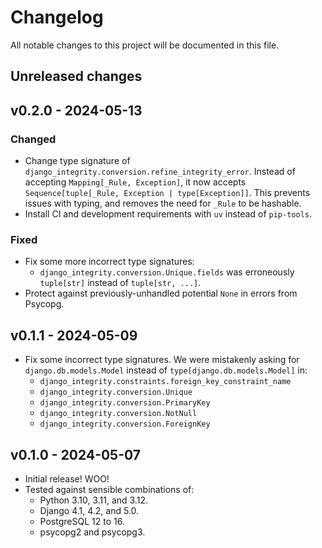 # Changelog

All notable changes to this project will be documented in this file.

## Unreleased changes

## v0.2.0 - 2024-05-13

### Changed

- Change type signature of `django_integrity.conversion.refine_integrity_error`.
  Instead of accepting `Mapping[_Rule, Exception]`, it now accepts `Sequence[tuple[_Rule, Exception | type[Exception]]`.
  This prevents issues with typing, and removes the need for `_Rule` to be hashable.
- Install CI and development requirements with `uv` instead of `pip-tools`.

### Fixed

- Fix some more incorrect type signatures:
    - `django_integrity.conversion.Unique.fields` was erroneously `tuple[str]` instead of `tuple[str, ...]`.
- Protect against previously-unhandled potential `None` in errors from Psycopg.

## v0.1.1 - 2024-05-09

- Fix some incorrect type signatures.
  We were mistakenly asking for `django.db.models.Model` instead of `type[django.db.models.Model]` in:
    - `django_integrity.constraints.foreign_key_constraint_name`
    - `django_integrity.conversion.Unique`
    - `django_integrity.conversion.PrimaryKey`
    - `django_integrity.conversion.NotNull`
    - `django_integrity.conversion.ForeignKey`

## v0.1.0 - 2024-05-07

- Initial release! WOO!
- Tested against sensible combinations of:
    - Python 3.10, 3.11, and 3.12.
    - Django 4.1, 4.2, and 5.0.
    - PostgreSQL 12 to 16.
    - psycopg2 and psycopg3.
